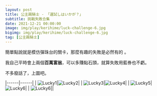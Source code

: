 ```yaml
---
layout: post
title: 公主踢騎士 - 「運試しはいかが？」
subtitle: 挑戰失敗合集
date: 2021-12-21 00:00:00
image: img/play/kerihime/luck-challenge-6.jpg
bigimg: img/play/kerihime/luck-challenge-6.jpg
tag: [公主踢騎士]
---
```


簡單點說就是模仿彈珠台的關卡，那麼有趣的失敗是必然有的 <i class="far fa-grin-squint-tears red" aria-hidden="true"></i>。

我自己平時會上兩個**百萬富翁**，可以多賺點石頭，就算失敗用藍券也不虧。

不多廢話了，上圖吧。

|------|------|
| ![Lucky1](../img/play/kerihime/luck-challenge-1.jpg)|![Lucky2](../img/play/kerihime/luck-challenge-2.jpg)|
| ![Lucky3](../img/play/kerihime/luck-challenge-3.jpg)|![Lucky4](../img/play/kerihime/luck-challenge-4.jpg)|
| ![Lucky5](../img/play/kerihime/luck-challenge-5.jpg)|![Lucky6](../img/play/kerihime/luck-challenge-6.jpg)|
| ![Lucky6](../img/play/kerihime/luck-challenge-7.jpg)||
